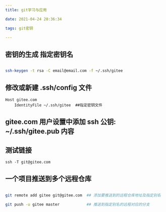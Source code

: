 ```yaml
---
title: git学习与应用

date: 2021-04-24 20:36:34

tags: git密钥

---
```


密钥的生成  指定密钥名
---------------------

```bash

ssh-keygen -t rsa -C email@email.com -f ~/.ssh/gitee

```
修改或新建 .ssh/config  文件
---------------------------

```
Host gitee.com
    IdentityFile ~/.ssh/gitee  ##指定密钥文件

```
gitee.com 用户设置中添加 ssh 公钥:  ~/.ssh/gitee.pub 内容
--------------------------------------------------------
测试链接
--------
``` 
ssh -T git@gitee.com

```
 一个项目推送到多个远程仓库
-------------------------
```bash

git remote add gitee git@gitee.com  ## 添加要推送到的远程仓库地址及指定别名

git push -u gitee master            ## 推送到指定别名的远程对应的分支

```









